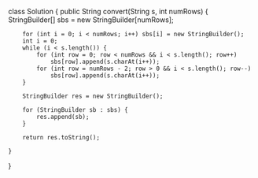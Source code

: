 class Solution {
    public String convert(String s, int numRows) {
        StringBuilder[] sbs = new StringBuilder[numRows];
        
        for (int i = 0; i < numRows; i++) sbs[i] = new StringBuilder();
        int i = 0;
        while (i < s.length()) {
            for (int row = 0; row < numRows && i < s.length(); row++)
                sbs[row].append(s.charAt(i++));
            for (int row = numRows - 2; row > 0 && i < s.length(); row--)
                sbs[row].append(s.charAt(i++));
        }
        
        StringBuilder res = new StringBuilder();
        
        for (StringBuilder sb : sbs) {
            res.append(sb);
        }
        
        return res.toString();
        
    }
}